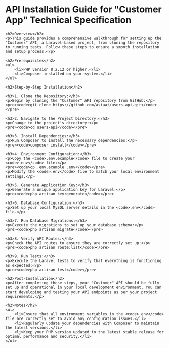 <!DOCTYPE html>
<html lang="en">
<head>
    <meta charset="UTF-8">
    <meta name="viewport" content="width=device-width, initial-scale=1.0">
    <title>Customer API Installation Guide</title>
</head>
<body>
    <h1>API Installation Guide for "Customer App" Technical Specification</h1>

    <h2>Overview</h2>
    <p>This guide provides a comprehensive walkthrough for setting up the "Customer" API, a Laravel-based project, from cloning the repository to running tests. Follow these steps to ensure a smooth installation and setup process.</p>

    <h2>Prerequisites</h2>
    <ul>
        <li>PHP version 8.2.12 or higher.</li>
        <li>Composer installed on your system.</li>
    </ul>

    <h2>Step-by-Step Installation</h2>

    <h3>1. Clone the Repository:</h3>
    <p>Begin by cloning the "Customer" API repository from GitHub:</p>
    <pre><code>git clone https://github.com/asiaat/users-api.git</code></pre>

    <h3>2. Navigate to the Project Directory:</h3>
    <p>Change to the project's directory:</p>
    <pre><code>cd users-api</code></pre>

    <h3>3. Install Dependencies:</h3>
    <p>Run Composer to install the necessary dependencies:</p>
    <pre><code>composer install</code></pre>

    <h3>4. Environment Configuration:</h3>
    <p>Copy the <code>.env.example</code> file to create your <code>.env</code> file:</p>
    <pre><code>cp .env.example .env</code></pre>
    <p>Modify the <code>.env</code> file to match your local environment settings.</p>

    <h3>5. Generate Application Key:</h3>
    <p>Generate a unique application key for Laravel:</p>
    <pre><code>php artisan key:generate</code></pre>

    <h3>6. Database Configuration:</h3>
    <p>Set up your local MySQL server details in the <code>.env</code> file.</p>

    <h3>7. Run Database Migrations:</h3>
    <p>Execute the migrations to set up your database schema:</p>
    <pre><code>php artisan migrate</code></pre>

    <h3>8. Verify API Routes:</h3>
    <p>Check the API routes to ensure they are correctly set up:</p>
    <pre><code>php artisan route:list</code></pre>

    <h3>9. Run Tests:</h3>
    <p>Execute the Laravel tests to verify that everything is functioning as expected:</p>
    <pre><code>php artisan test</code></pre>

    <h2>Post-Installation</h2>
    <p>After completing these steps, your "Customer" API should be fully set up and operational in your local development environment. You can start developing and testing your API endpoints as per your project requirements.</p>

    <h2>Notes</h2>
    <ul>
        <li>Ensure that all environment variables in the <code>.env</code> file are correctly set to avoid any configuration issues.</li>
        <li>Regularly update your dependencies with Composer to maintain the latest versions.</li>
        <li>Keep your PHP version updated to the latest stable release for optimal performance and security.</li>
    </ul>
</body>
</html>
